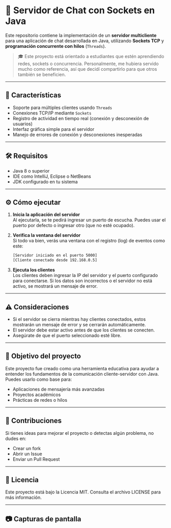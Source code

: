 # 🧵 Servidor de Chat con Sockets en Java

Este repositorio contiene la implementación de un **servidor multicliente** para una aplicación de chat desarrollada en Java, utilizando **Sockets TCP** y **programación concurrente con hilos** (`Threads`).

> 🎓 Este proyecto está orientado a estudiantes que estén aprendiendo redes, sockets o concurrencia. Personalmente, me hubiera servido mucho como referencia, así que decidí compartirlo para que otros también se beneficien.

---

## 🚀 Características

- Soporte para múltiples clientes usando `Threads`
- Conexiones TCP/IP mediante `Sockets`
- Registro de actividad en tiempo real (conexión y desconexión de usuarios)
- Interfaz gráfica simple para el servidor
- Manejo de errores de conexión y desconexiones inesperadas

---

## 🛠 Requisitos

- Java 8 o superior
- IDE como IntelliJ, Eclipse o NetBeans
- JDK configurado en tu sistema

---

## ⚙️ Cómo ejecutar

1. **Inicia la aplicación del servidor**  
   Al ejecutarla, se te pedirá ingresar un puerto de escucha. Puedes usar el puerto por defecto o ingresar otro (que no esté ocupado).

2. **Verifica la ventana del servidor**  
   Si todo va bien, verás una ventana con el registro (log) de eventos como este:

   ```txt
   [Servidor iniciado en el puerto 5000]
   [Cliente conectado desde 192.168.0.5]
   ```

3. **Ejecuta los clientes**  
   Los clientes deben ingresar la IP del servidor y el puerto configurado para conectarse. Si los datos son incorrectos o el servidor no está activo, se mostrará un mensaje de error.

---

## ⚠️ Consideraciones

- Si el servidor se cierra mientras hay clientes conectados, estos mostrarán un mensaje de error y se cerrarán automáticamente.
- El servidor debe estar activo antes de que los clientes se conecten.
- Asegúrate de que el puerto seleccionado esté libre.

---

## 🎯 Objetivo del proyecto

Este proyecto fue creado como una herramienta educativa para ayudar a entender los fundamentos de la comunicación cliente-servidor con Java. Puedes usarlo como base para:

- Aplicaciones de mensajería más avanzadas
- Proyectos académicos
- Prácticas de redes o hilos

---

## 🤝 Contribuciones

Si tienes ideas para mejorar el proyecto o detectas algún problema, no dudes en:

- Crear un fork
- Abrir un Issue
- Enviar un Pull Request

---

## 📄 Licencia

Este proyecto está bajo la Licencia MIT. Consulta el archivo LICENSE para más información.

---

## 📷 Capturas de pantalla
